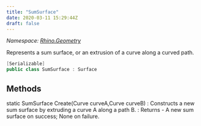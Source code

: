 ```yaml
---
title: "SumSurface"
date: 2020-03-11 15:29:44Z
draft: false
---
```


*Namespace: [Rhino.Geometry](../)*

Represents a sum surface, or an extrusion of a curve along a curved path.
```cs
[Serializable]
public class SumSurface : Surface
```
## Methods

static SumSurface Create(Curve curveA,Curve curveB)
: Constructs a new sum surface by extruding a curve A along a path B.
: Returns - A new sum surface on success; None on failure.
